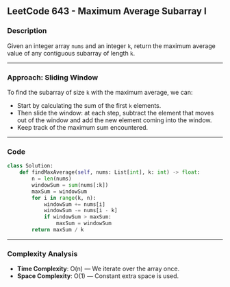 ## LeetCode 643 - Maximum Average Subarray I

### Description

Given an integer array `nums` and an integer `k`, return the maximum average value of any contiguous subarray of length `k`.

---

### Approach: Sliding Window

To find the subarray of size `k` with the maximum average, we can:

- Start by calculating the sum of the first `k` elements.  
- Then slide the window: at each step, subtract the element that moves out of the window and add the new element coming into the window.  
- Keep track of the maximum sum encountered.

---

### Code

```python
class Solution:
    def findMaxAverage(self, nums: List[int], k: int) -> float:
        n = len(nums)
        windowSum = sum(nums[:k])
        maxSum = windowSum
        for i in range(k, n):
            windowSum += nums[i]
            windowSum -= nums[i - k]
            if windowSum > maxSum:
                maxSum = windowSum
        return maxSum / k
```

---

### Complexity Analysis

- **Time Complexity**: O(n) — We iterate over the array once.  
- **Space Complexity**: O(1) — Constant extra space is used.
